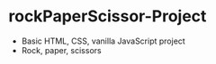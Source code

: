 # rockPaperScissor-Project   
- Basic HTML, CSS, vanilla JavaScript project   
- Rock, paper, scissors
